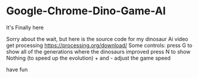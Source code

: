 # Google-Chrome-Dino-Game-AI

It's Finally here

Sorry about the wait, but here is the source code for my dinosaur Ai video
get processing https://processing.org/download/
Some controls:
press G to show all of the generations where the dinosaurs improved
press N to show Nothing (to speed up the evolution)
\+ and - adjust the game speed

have fun
